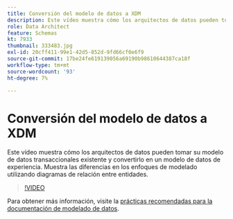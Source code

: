 ```yaml
---
title: Conversión del modelo de datos a XDM
description: Este vídeo muestra cómo los arquitectos de datos pueden tomar su modelo de datos transaccionales existente y convertirlo en un modelo de datos de experiencia. Muestra las diferencias en los enfoques de modelado utilizando diagramas de relación entre entidades.
role: Data Architect
feature: Schemas
kt: 7933
thumbnail: 333483.jpg
exl-id: 20cff411-99e1-42d5-852d-9fd66cf0e6f9
source-git-commit: 17be24fe619139056a69190b98610644387ca18f
workflow-type: tm+mt
source-wordcount: '93'
ht-degree: 7%

---
```


# Conversión del modelo de datos a XDM

Este vídeo muestra cómo los arquitectos de datos pueden tomar su modelo de datos transaccionales existente y convertirlo en un modelo de datos de experiencia. Muestra las diferencias en los enfoques de modelado utilizando diagramas de relación entre entidades.

>[!VIDEO](https://video.tv.adobe.com/v/333483?quality=12&learn=on)

Para obtener más información, visite la [prácticas recomendadas para la documentación de modelado de datos](https://experienceleague.adobe.com/docs/experience-platform/xdm/schema/best-practices.html?lang=es).
